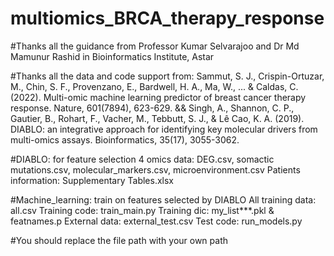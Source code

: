 # multiomics_BRCA_therapy_response
#Thanks all the guidance from Professor Kumar Selvarajoo and Dr Md Mamunur Rashid in Bioinformatics Institute, Astar

#Thanks all the data and code support from:
Sammut, S. J., Crispin-Ortuzar, M., Chin, S. F., Provenzano, E., Bardwell, H. A., Ma, W., ... & Caldas, C. (2022). Multi-omic machine learning predictor of breast cancer therapy response. Nature, 601(7894), 623-629.
&&
Singh, A., Shannon, C. P., Gautier, B., Rohart, F., Vacher, M., Tebbutt, S. J., & Lê Cao, K. A. (2019). DIABLO: an integrative approach for identifying key molecular drivers from multi-omics assays. Bioinformatics, 35(17), 3055-3062.

#DIABLO: for feature selection
4 omics data: DEG.csv, somactic mutations.csv, molecular_markers.csv, microenvironment.csv
Patients information: Supplementary Tables.xlsx

#Machine_learning: train on features selected by DIABLO
All training data: all.csv
Training code: train_main.py
Training dic: my_list***.pkl & featnames.p
External data: external_test.csv
Test code: run_models.py

#You should replace the file path with your own path
